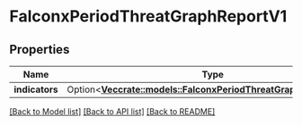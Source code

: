 # FalconxPeriodThreatGraphReportV1

## Properties

Name | Type | Description | Notes
------------ | ------------- | ------------- | -------------
**indicators** | Option<[**Vec<crate::models::FalconxPeriodThreatGraphIndicatorV1>**](falconx.ThreatGraphIndicatorV1.md)> |  | [optional]

[[Back to Model list]](../README.md#documentation-for-models) [[Back to API list]](../README.md#documentation-for-api-endpoints) [[Back to README]](../README.md)
